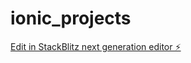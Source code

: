 # ionic_projects

[Edit in StackBlitz next generation editor ⚡️](https://stackblitz.com/~/github.com/MrGalva07/ionic_projects)